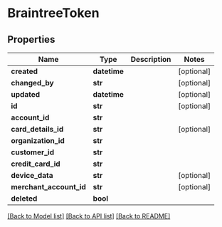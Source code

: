 # BraintreeToken

## Properties
Name | Type | Description | Notes
------------ | ------------- | ------------- | -------------
**created** | **datetime** |  | [optional] 
**changed_by** | **str** |  | [optional] 
**updated** | **datetime** |  | [optional] 
**id** | **str** |  | [optional] 
**account_id** | **str** |  | 
**card_details_id** | **str** |  | [optional] 
**organization_id** | **str** |  | 
**customer_id** | **str** |  | 
**credit_card_id** | **str** |  | 
**device_data** | **str** |  | [optional] 
**merchant_account_id** | **str** |  | [optional] 
**deleted** | **bool** |  | 

[[Back to Model list]](../README.md#documentation-for-models) [[Back to API list]](../README.md#documentation-for-api-endpoints) [[Back to README]](../README.md)

